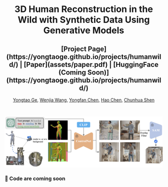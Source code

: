 <div align="center">
<h1>
3D Human Reconstruction in the Wild with Synthetic Data Using Generative Models
</h1>


<h2>
[Project Page](https://yongtaoge.github.io/projects/humanwild/) | [Paper](assets/paper.pdf) | [HuggingFace (Coming Soon)](https://yongtaoge.github.io/projects/humanwild/)
</h2>

[Yongtao Ge](), [Wenjia Wang](), [Yongfan Chen](), [Hao Chen](), [Chunhua Shen]()

</div>


<br/>
  
![demo_vid](assets/pipeline.png)

### 🚗 Code are coming soon



